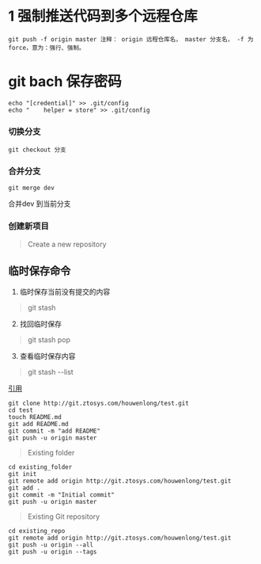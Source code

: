 # 1 强制推送代码到多个远程仓库

```
git push -f origin master 注释： origin 远程仓库名， master 分支名， -f 为force，意为：强行、强制。
```
# git bach 保存密码

```
echo "[credential]" >> .git/config     
echo "    helper = store" >> .git/config  
```

### 切换分支

```
git checkout 分支
```

### 合并分支

```
git merge dev

```
合并dev 到当前分支
### 创建新项目

>Create a new repository

## 临时保存命令
1. 临时保存当前没有提交的内容
> git stash
2. 找回临时保存
 > git stash pop
3. 查看临时保存内容
> git stash --list

[引用]()

```
git clone http://git.ztosys.com/houwenlong/test.git
cd test
touch README.md
git add README.md
git commit -m "add README"
git push -u origin master
```
>Existing folder
```
cd existing_folder
git init
git remote add origin http://git.ztosys.com/houwenlong/test.git
git add .
git commit -m "Initial commit"
git push -u origin master
```
>Existing Git repository
```
cd existing_repo
git remote add origin http://git.ztosys.com/houwenlong/test.git
git push -u origin --all
git push -u origin --tags
```